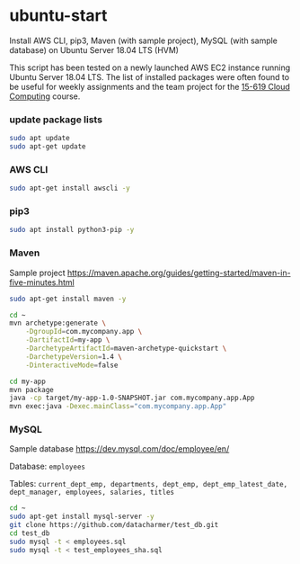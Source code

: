 # ubuntu-start
Install AWS CLI, pip3, Maven (with sample project), MySQL (with sample database) on Ubuntu Server 18.04 LTS (HVM)

This script has been tested on a newly launched AWS EC2 instance running Ubuntu Server 18.04 LTS. The list of installed packages were often found to be useful for weekly assignments and the team project for the [15-619 Cloud Computing](http://www.cs.cmu.edu/~msakr/15619-f18/) course.

### update package lists
```Bash
sudo apt update
sudo apt-get update
```

### AWS CLI
```Bash
sudo apt-get install awscli -y
```

### pip3
```Bash
sudo apt install python3-pip -y
```

### Maven
Sample project https://maven.apache.org/guides/getting-started/maven-in-five-minutes.html
```Bash
sudo apt-get install maven -y

cd ~
mvn archetype:generate \
    -DgroupId=com.mycompany.app \
    -DartifactId=my-app \
    -DarchetypeArtifactId=maven-archetype-quickstart \
    -DarchetypeVersion=1.4 \
    -DinteractiveMode=false

cd my-app
mvn package
java -cp target/my-app-1.0-SNAPSHOT.jar com.mycompany.app.App
mvn exec:java -Dexec.mainClass="com.mycompany.app.App"
```

### MySQL
Sample database https://dev.mysql.com/doc/employee/en/

Database: `employees`

Tables: `current_dept_emp, departments, dept_emp, dept_emp_latest_date, dept_manager, employees, salaries, titles`
```Bash
cd ~
sudo apt-get install mysql-server -y
git clone https://github.com/datacharmer/test_db.git
cd test_db
sudo mysql -t < employees.sql
sudo mysql -t < test_employees_sha.sql
```
